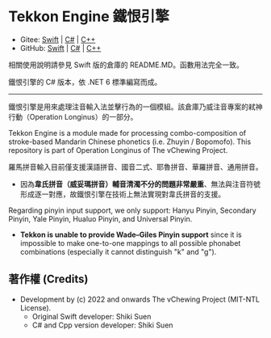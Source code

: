 # Tekkon Engine 鐵恨引擎

- Gitee: [Swift](https://gitee.com/vChewing/Tekkon) | [C#](https://gitee.com/vChewing/TekkonNT) | [C++](https://gitee.com/vChewing/TekkonCC)
- GitHub: [Swift](https://github.com/ShikiSuen/Tekkon) | [C#](https://github.com/ShikiSuen/TekkonNT) | [C++](https://github.com/ShikiSuen/TekkonCC)

相關使用說明請參見 Swift 版的倉庫的 README.MD。函數用法完全一致。

鐵恨引擎的 C# 版本，依 .NET 6 標準編寫而成。

---

鐵恨引擎是用來處理注音輸入法並擊行為的一個模組。該倉庫乃威注音專案的弒神行動（Operation Longinus）的一部分。

Tekkon Engine is a module made for processing combo-composition of stroke-based Mandarin Chinese phonetics (i.e. Zhuyin / Bopomofo). This repository is part of Operation Longinus of The vChewing Project.

羅馬拼音輸入目前僅支援漢語拼音、國音二式、耶魯拼音、華羅拼音、通用拼音。

- 因為**韋氏拼音（威妥瑪拼音）輔音清濁不分的問題非常嚴重**、無法與注音符號形成逐一對應，故鐵恨引擎在技術上無法實現對韋氏拼音的支援。

Regarding pinyin input support, we only support: Hanyu Pinyin, Secondary Pinyin, Yale Pinyin, Hualuo Pinyin, and Universal Pinyin.

- **Tekkon is unable to provide Wade–Giles Pinyin support** since it is impossible to make one-to-one mappings to all possible phonabet combinations (especially it cannot distinguish "k" and "g").


## 著作權 (Credits)

- Development by (c) 2022 and onwards The vChewing Project (MIT-NTL License).
	- Original Swift developer: Shiki Suen
	- C# and Cpp version developer: Shiki Suen
